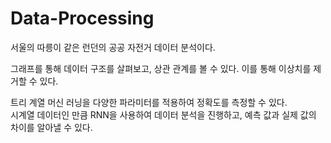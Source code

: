 # Data-Processing

서울의 따릉이 같은 런던의 공공 자전거 데이터 분석이다.  

그래프를 통해 데이터 구조를 살펴보고, 상관 관계를 볼 수 있다. 이를 통해 이상치를 제거할 수 있다.   
  
트리 계열 머신 러닝을 다양한 파라미터를 적용하여 정확도를 측정할 수 있다.   
시계열 데이터인 만큼 RNN을 사용하여 데이터 분석을 진행하고, 예측 값과 실제 값의 차이를 알아낼 수 있다. 
